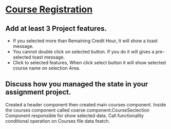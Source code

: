 # [Course Registration](https://prh-assignment-7.surge.sh)

## Add at least 3 Project features.
- If you selected more than Remaining Credit Hour, It will show a toast message.
- You cannot double click on selected button. If you do it will gives a pre-selected toast message.
- Click to selected features, When click select button it will show selected course name on selection Area.

## Discuss how you managed the state in your assignment project.
Created a header component then created main courses component. Inside the courses component called coarse component.CourseSeclection Component responsible for show selected data. Call functionality conditional operation on Courses file data featch.
